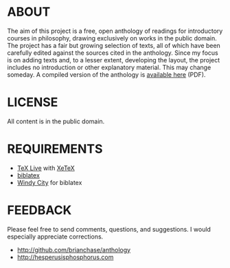 # ABOUT

The aim of this project is a free, open anthology of readings for
introductory courses in philosophy, drawing exclusively on works in
the public domain. The project has a fair but growing selection of
texts, all of which have been carefully edited against the sources
cited in the anthology. Since my focus is on adding texts and, to a
lesser extent, developing the layout, the project includes no
introduction or other explanatory material. This may change someday.
A compiled version of the anthology is [available
here](http://hesperusisphosphorus.com/prj/anthology.pdf) (PDF).

# LICENSE

All content is in the public domain.

# REQUIREMENTS

* [TeX Live](http://www.tug.org/texlive) with [XeTeX](http://en.wikipedia.org/wiki/XeTeX)
* [biblatex](http://www.ctan.org/pkg/biblatex)
* [Windy City](http://github.com/brianchase/windycity) for biblatex

# FEEDBACK

Please feel free to send comments, questions, and suggestions. I would
especially appreciate corrections.

* http://github.com/brianchase/anthology
* http://hesperusisphosphorus.com

